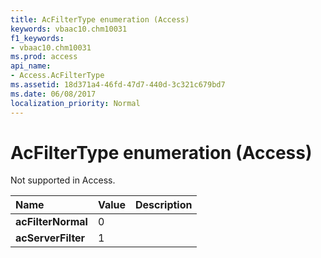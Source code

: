```yaml
---
title: AcFilterType enumeration (Access)
keywords: vbaac10.chm10031
f1_keywords:
- vbaac10.chm10031
ms.prod: access
api_name:
- Access.AcFilterType
ms.assetid: 18d371a4-46fd-47d7-440d-3c321c679bd7
ms.date: 06/08/2017
localization_priority: Normal
---
```



# AcFilterType enumeration (Access)

Not supported in Access.



|Name|Value|Description|
|:-----|:-----|:-----|
|**acFilterNormal**|0||
|**acServerFilter**|1||

